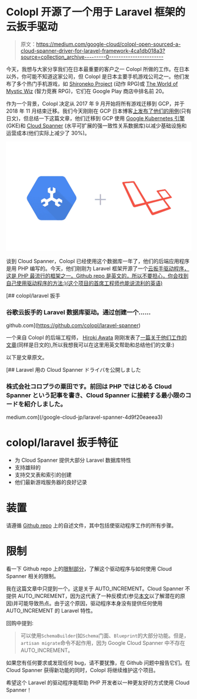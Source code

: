 # Colopl 开源了一个用于 Laravel 框架的云扳手驱动

> 原文：<https://medium.com/google-cloud/colopl-open-sourced-a-cloud-spanner-driver-for-laravel-framework-4ca1db018a3?source=collection_archive---------0----------------------->

今天，我想与大家分享我们在日本最重要的客户之一 Colopl 所做的工作。在日本以外，你可能不知道这家公司，但 Colopl 是日本主要手机游戏公司之一。他们发布了多个热门手机游戏，如 [Shironeko Project](https://colopl.co.jp/shironekoproject/) (动作 RPG)或 [The World of Mystic Wiz](https://colopl.co.jp/magicianwiz/) (智力竞赛 RPG)，它们在 Google Play 商店中排名前 20。

作为一个背景，Colopl 决定从 2017 年 9 月开始将所有游戏迁移到 GCP，并于 2018 年 11 月结束迁移。我们今天刚刚在 GCP 日本博客[上发布了他们的用例](https://cloudplatform-jp.googleblog.com/2019/02/COLOPL-Google-Cloud-Platform.html)(只有日文)，但总结一下这篇文章，他们迁移到 GCP 使用 [Google Kubernetes 引擎](https://cloud.google.com/kubernetes-engine/) (GKE)和 [Cloud Spanner](https://cloud.google.com/spanner/) (水平可扩展的强一致性关系数据库)以减少基础设施和运营成本(他们实际上减少了 30%)。

![](img/0e000110272e48633ca284da94cd60d1.png)

谈到 Cloud Spanner，Colopl 已经使用这个数据库一年了，他们的后端应用程序是用 PHP 编写的。今天，他们刚刚为 Laravel 框架开源了一个[云扳手驱动程序，这是 PHP 最流行的框架之一。Github repo 是英文的，所以不要担心，你会找到自己使用驱动程序的方法:)(这个项目的首席工程师也能说流利的英语)](https://github.com/colopl/laravel-spanner)

[](https://github.com/colopl/laravel-spanner) [## colopl/laravel 扳手

### 谷歌云扳手的 Laravel 数据库驱动。通过创建一个……

github.com](https://github.com/colopl/laravel-spanner) 

一个来自 Colopl 的后端工程师， [Hiroki Awata](/@awata) 刚刚发表了[一篇关于他们工作的文章](/google-cloud-jp/laravel-spanner-4d9f20eaeea3)(同样是日文的),所以我想我可以在这里用英文帮助和总结他们的文章:)

以下是文章原文。

[](/google-cloud-jp/laravel-spanner-4d9f20eaeea3) [## Laravel 用の Cloud Spanner ドライバを公開しました

### 株式会社コロプラの粟田です。前回は PHP ではじめる Cloud Spanner という記事を書き、Cloud Spanner に接続する最小限のコードを紹介しました。

medium.com](/google-cloud-jp/laravel-spanner-4d9f20eaeea3) 

# colopl/laravel 扳手特征

*   为 Cloud Spanner 提供大部分 Laravel 数据库特性
*   支持雄辩的
*   支持交叉表和索引的创建
*   他们最新游戏服务器的良好记录

# 装置

请遵循 [Github repo](https://github.com/colopl/laravel-spanner) 上的自述文件，其中包括使驱动程序工作的所有步骤。

# 限制

看一下 Github repo 上的[限制部分](https://github.com/colopl/laravel-spanner#limitations)，了解这个驱动程序与如何使用 Cloud Spanner 相关的限制。

我在这篇文章中只提到一个。这是关于 AUTO_INCREMENT。Cloud Spanner 不提供 AUTO_INCREMENT，因为这代表了一种反模式(参见[本文](https://cloud.google.com/spanner/docs/whitepapers/optimizing-schema-design#anti-pattern_timestamp_ordering)以了解潜在的原因)并可能导致热点。由于这个原因，驱动程序本身没有提供任何使用 AUTO_INCREMENT 的 Laravel 特性。

回购中提到:

> 可以使用`SchemaBuilder`(如`Schema`门面、`Blueprint`的大部分功能。但是，`artisan migrate`命令不起作用，因为 Google Cloud Spanner 中不存在 AUTO_INCREMENT。

如果您有任何要求或发现任何 bug，请不要犹豫，在 Github 问题中报告它们。在 Cloud Spanner 获得新功能的同时，Colopl 将继续维护这个项目。

希望这个 Laravel 的驱动程序能帮助 PHP 开发者以一种更友好的方式使用 Cloud Spanner！